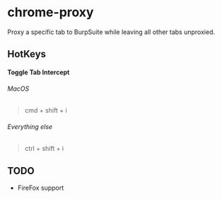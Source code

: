 # chrome-proxy
Proxy a specific tab to BurpSuite while leaving all other tabs unproxied.

## HotKeys
#### Toggle Tab Intercept
###### MacOS
> cmd + shift + i
###### Everything else
> ctrl + shift + i

## TODO
- FireFox support
